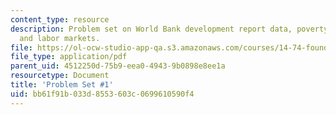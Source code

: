 ```yaml
---
content_type: resource
description: Problem set on World Bank development report data, poverty, nutrition,
  and labor markets.
file: https://ol-ocw-studio-app-qa.s3.amazonaws.com/courses/14-74-foundations-of-development-policy-spring-2009/bb61f91b033d8553603c0699610590f4_MIT14_74s09_pset01.pdf
file_type: application/pdf
parent_uid: 4512250d-75b9-eea0-4943-9b0898e8ee1a
resourcetype: Document
title: 'Problem Set #1'
uid: bb61f91b-033d-8553-603c-0699610590f4
---
```

